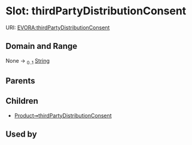 
# Slot: thirdPartyDistributionConsent



URI: [EVORA:thirdPartyDistributionConsent](https://evora-project.eu/thirdPartyDistributionConsent)


## Domain and Range

None &#8594;  <sub>0..1</sub> [String](types/String.md)

## Parents


## Children

 *  [Product➞thirdPartyDistributionConsent](Product_thirdPartyDistributionConsent.md)

## Used by

